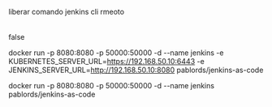  liberar comando jenkins cli rmeoto
 ######
 <authorizationStrategy class="hudson.security.FullControlOnceLoggedInAuthorizationStrategy">  
    <denyAnonymousReadAccess>false</denyAnonymousReadAccess>  
  </authorizationStrategy>  


  docker run -p 8080:8080 -p 50000:50000 -d --name jenkins -e KUBERNETES_SERVER_URL=https://192.168.50.10:6443 -e JENKINS_SERVER_URL=http://192.168.50.10:8080 pablords/jenkins-as-code


  docker run -p 8080:8080 -p 50000:50000 -d --name jenkins pablords/jenkins-as-code